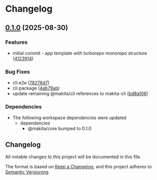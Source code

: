 # Changelog

## [0.1.0](https://github.com/e7h4n/makita/compare/makita-cli-v0.0.1...makita-cli-v0.1.0) (2025-08-30)


### Features

* initial commit - app template with turborepo monorepo structure ([4123914](https://github.com/e7h4n/makita/commit/41239143cdaea284f55a02c89fde348c2e3b53ff))


### Bug Fixes

* cli e2e ([78276d7](https://github.com/e7h4n/makita/commit/78276d78308b5a8aec85cb9ce4d137299ff0587d))
* cli package ([4ab79ab](https://github.com/e7h4n/makita/commit/4ab79ab22e35966956080f2652f29692392bb041))
* update remaining @makita/cli references to makita-cli ([bd8a106](https://github.com/e7h4n/makita/commit/bd8a106f36b95d8dcf1369e8831071f63f3ec80c))


### Dependencies

* The following workspace dependencies were updated
  * dependencies
    * @makita/core bumped to 0.1.0

## Changelog

All notable changes to this project will be documented in this file.

The format is based on [Keep a Changelog](https://keepachangelog.com/en/1.0.0/),
and this project adheres to [Semantic Versioning](https://semver.org/spec/v2.0.0.html).
